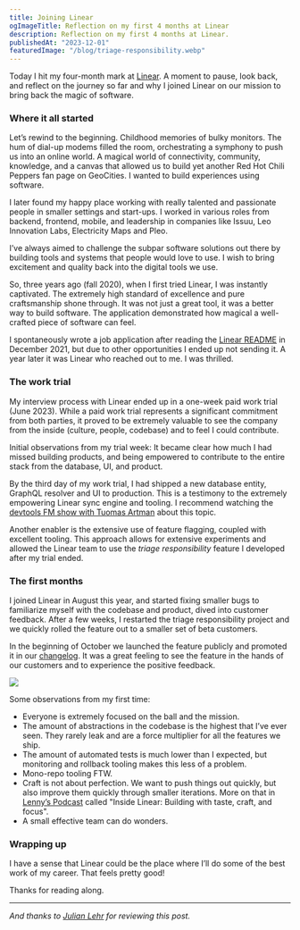 ```yaml
---
title: Joining Linear
ogImageTitle: Reflection on my first 4 months at Linear
description: Reflection on my first 4 months at Linear.
publishedAt: "2023-12-01"
featuredImage: "/blog/triage-responsibility.webp"
---
```


Today I hit my four-month mark at [Linear](https://linear.app). A moment to pause, look back, and reflect on the journey so far and why I joined Linear on our mission to bring back the magic of software.


### Where it all started

Let’s rewind to the beginning. Childhood memories of bulky monitors. The hum of dial-up modems filled the room, orchestrating a symphony to push us into an online world. A magical world of connectivity, community, knowledge, and a canvas that allowed us to build yet another Red Hot Chili Peppers fan page on GeoCities. I wanted to build experiences using software.

I later found my happy place working with really talented and passionate people in smaller settings and start-ups. I worked in various roles from backend, frontend, mobile, and leadership in companies like Issuu, Leo Innovation Labs, Electricity Maps and Pleo.

I’ve always aimed to challenge the subpar software solutions out there by building tools and systems that people would love to use. I wish to bring excitement and quality back into the digital tools we use.

So, three years ago (fall 2020), when I first tried Linear, I was instantly captivated. The extremely high standard of excellence and pure craftsmanship shone through. It was not just a great tool, it was a better way to build software. The application demonstrated how magical a well-crafted piece of software can feel.

I spontaneously wrote a job application after reading the [Linear README](https://linear.app/readme) in December 2021, but due to other opportunities I ended up not sending it. A year later it was Linear who reached out to me. I was thrilled.


### The work trial

My interview process with Linear ended up in a one-week paid work trial (June 2023). While a paid work trial represents a significant commitment from both parties, it proved to be extremely valuable to see the company from the inside (culture, people, codebase) and to feel I could contribute.

Initial observations from my trial week: It became clear how much I had missed building products, and being empowered to contribute to the entire stack from the database, UI, and product.

By the third day of my work trial, I had shipped a new database entity, GraphQL resolver and UI to production. This is a testimony to the extremely empowering Linear sync engine and tooling. I recommend watching the [devtools FM show with Tuomas Artman](https://www.youtube.com/watch?v=Vk15EYX6C8g) about this topic.

Another enabler is the extensive use of feature flagging, coupled with excellent tooling. This approach allows for extensive experiments and allowed the Linear team to use the *triage responsibility* feature I developed after my trial ended.


### The first months

I joined Linear in August this year, and started fixing smaller bugs to familiarize myself with the codebase and product, dived into customer feedback. After a few weeks, I restarted the triage responsibility project and we quickly rolled the feature out to a smaller set of beta customers.

In the beginning of October we launched the feature publicly and promoted it in our [changelog](https://linear.app/changelog/2023-10-12-triage-responsibility). It was a great feeling to see the feature in the hands of our customers and to experience the positive feedback.

![](/blog/triage-responsibility.webp)

Some observations from my first time:
- Everyone is extremely focused on the ball and the mission.
- The amount of abstractions in the codebase is the highest that I’ve ever seen. They rarely leak and are a force multiplier for all the features we ship.
- The amount of automated tests is much lower than I expected, but monitoring and rollback tooling makes this less of a problem.
- Mono-repo tooling FTW.
- Craft is not about perfection. We want to push things out quickly, but also improve them quickly through smaller iterations. More on that in [Lenny’s Podcast](https://www.lennyspodcast.com/inside-linear-building-with-taste-craft-and-focus-karri-saarinen-co-founder-designer-ceo/) called "Inside Linear: Building with taste, craft, and focus".
- A small effective team can do wonders.


### Wrapping up

I have a sense that Linear could be the place where I’ll do some of the best work of my career. That feels pretty good!

Thanks for reading along.

---

_And thanks to [Julian Lehr](https://julian.digital/) for reviewing this post._
